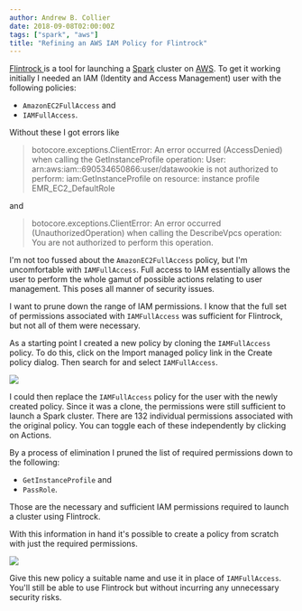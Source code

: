 ```yaml
---
author: Andrew B. Collier
date: 2018-09-08T02:00:00Z
tags: ["spark", "aws"]
title: "Refining an AWS IAM Policy for Flintrock"
---
```


[Flintrock ](https://github.com/nchammas/flintrock) is a tool for launching a [Spark](https://spark.apache.org/) cluster on [AWS](https://aws.amazon.com/). To get it working initially I needed an IAM (Identity and Access Management) user with the following policies:

- `AmazonEC2FullAccess` and
- `IAMFullAccess`.

Without these I got errors like

> botocore.exceptions.ClientError: An error occurred (AccessDenied) when calling the GetInstanceProfile operation: User: arn:aws:iam::690534650866:user/datawookie is not authorized to perform: iam:GetInstanceProfile on resource: instance profile EMR_EC2_DefaultRole

and

> botocore.exceptions.ClientError: An error occurred (UnauthorizedOperation) when calling the DescribeVpcs operation: You are not authorized to perform this operation.

I'm not too fussed about the `AmazonEC2FullAccess` policy, but I'm uncomfortable with `IAMFullAccess`. Full access to IAM essentially allows the user to perform the whole gamut of possible actions relating to user management. This poses all manner of security issues.

I want to prune down the range of IAM permissions. I know that the full set of permissions associated with `IAMFullAccess` was sufficient for Flintrock, but not all of them were necessary.

As a starting point I created a new policy by cloning the `IAMFullAccess` policy. To do this, click on the Import managed policy link in the Create policy dialog. Then search for and select `IAMFullAccess`.

![](/img/2018/09/iam-create-policy-import-managed.png)

I could then replace the `IAMFullAccess` policy for the user with the newly created policy. Since it was a clone, the permissions were still sufficient to launch a Spark cluster. There are 132 individual permissions associated with the original policy. You can toggle each of these independently by clicking on Actions.

By a process of elimination I pruned the list of required permissions down to the following:

- `GetInstanceProfile` and
- `PassRole`.

Those are the necessary and sufficient IAM permissions required to launch a cluster using Flintrock.

With this information in hand it's possible to create a policy from scratch with just the required permissions.

![](/img/2018/09/iam-create-policy-specific.png)

Give this new policy a suitable name and use it in place of `IAMFullAccess`. You'll still be able to use Flintrock but without incurring any unnecessary security risks.